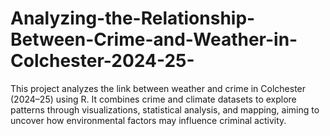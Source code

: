 # Analyzing-the-Relationship-Between-Crime-and-Weather-in-Colchester-2024-25-
This project analyzes the link between weather and crime in Colchester (2024–25) using R. It combines crime and climate datasets to explore patterns through visualizations, statistical analysis, and mapping, aiming to uncover how environmental factors may influence criminal activity.
